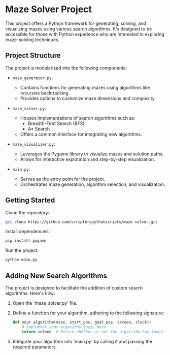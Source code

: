 # Maze Solver Project

This project offers a Python framework for generating, solving, and visualizing mazes using various search algorithms. It's designed to be accessible for those with Python experience who are interested in exploring maze-solving techniques.

## Project Structure

The project is modularized into the following components:

- `maze_generator.py`:
  - Contains functions for generating mazes using algorithms like recursive backtracking.
  - Provides options to customize maze dimensions and complexity.

- `maze_solver.py`:
  - Houses implementations of search algorithms such as:
    - Breadth-First Search (BFS)
    - A* Search
  - Offers a common interface for integrating new algorithms.

- `maze_visualizer.py`:
  - Leverages the Pygame library to visualize mazes and solution paths.
  - Allows for interactive exploration and step-by-step visualization.

- `main.py`:
  - Serves as the entry point for the project.
  - Orchestrates maze generation, algorithm selection, and visualization.
## Getting Started

Clone the repository:

```bash
git clone https://github.com/scripterguythatscripts/maze-solver.git
```

Install dependencies:

```bash
pip install pygame
```

Run the project:

```bash
python main.py
```

## Adding New Search Algorithms

The project is designed to facilitate the addition of custom search algorithms. Here's how:

1. Open the 'maze_solver.py' file.
2. Define a function for your algorithm, adhering to the following signature:

    ```python
    def your_algorithm(maze, start_pos, goal_pos, screen, clock):
        # Implement your algorithm logic here
        return solved  # Return whether or not the algorithm has found an exit
    ```

3. Integrate your algorithm into 'main.py' by calling it and passing the required parameters.
